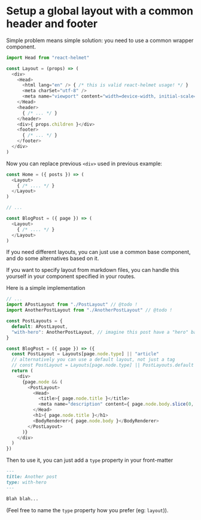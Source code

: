 # Setup a global layout with a common header and footer

Simple problem means simple solution: you need to use a common wrapper component.

```js
import Head from "react-helmet"

const Layout = (props) => (
  <div>
    <Head>
      <html lang="en" /> { /* this is valid react-helmet usage! */ }
      <meta charSet="utf-8" />
      <meta name="viewport" content="width=device-width, initial-scale=1" />
    </Head>
    <header>
      { /* ... */ }
    </header>
    <div>{ props.children }</div>
    <footer>
      { /* ... */ }
    </footer>
  </div>
)
```

Now you can replace previous `<div>` used in previous example:

```js
const Home = ({ posts }) => (
  <Layout>
    { /* .... */ }
  </Layout>
)

// ...

const BlogPost = ({ page }) => (
  <Layout>
    { /* .... */ }
  </Layout>
)
```

If you need different layouts, you can just use a common base component, and do
some alternatives based on it.

If you want to specify layout from markdown files, you can handle this yourself
in your component specified in your routes.

Here is a simple implementation

```js
// ...
import APostLayout from "./PostLayout" // @todo !
import AnotherPostLayout from "./AnotherPostLayout" // @todo !

const PostLayouts = {
  default: APostLayout,
  "with-hero": AnotherPostLayout, // imagine this post have a "hero" banner
}

const BlogPost = ({ page }) => ({
  const PostLayout = Layouts[page.node.type] || "article"
  // alternatively you can use a default layout, not just a tag
  // const PostLayout = Layouts[page.node.type] || PostLayouts.default
  return (
    <div>
      {page.node && (
        <PostLayout>
          <Head>
            <title>{ page.node.title }</title>
            <meta name="description" content={ page.node.body.slice(0, 150) } />
          </Head>
          <h1>{ page.node.title }</h1>
          <BodyRenderer>{ page.node.body }</BodyRenderer>
        </PostLayout>
      )}
    </div>
  )
})
```

Then to use it, you can just add a `type` property in your front-matter

```md
---
title: Another post
type: with-hero
---

Blah blah...
```

(Feel free to name the `type` property how you prefer (eg: ``layout``)).
